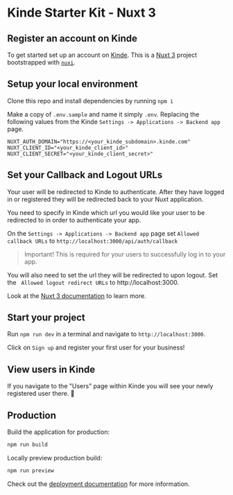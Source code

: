 # Kinde Starter Kit - Nuxt 3

## Register an account on Kinde

To get started set up an account on [Kinde](https://app.kinde.com/register). This is a [Nuxt 3](https://nuxt.com/) project bootstrapped with [`nuxi`](https://www.npmjs.com/package/nuxi).

## Setup your local environment

Clone this repo and install dependencies by running `npm i`

Make a copy of `.env.sample` and name it simply `.env`. Replacing the following values from the Kinde `Settings -> Applications -> Backend app` page.

```
NUXT_AUTH_DOMAIN="https://<your_kinde_subdomain>.kinde.com"
NUXT_CLIENT_ID="<your_kinde_client_id>"
NUXT_CLIENT_SECRET="<your_kinde_client_secret>"
```

## Set your Callback and Logout URLs

Your user will be redirected to Kinde to authenticate. After they have logged in or registered they will be redirected back to your Nuxt application.

You need to specify in Kinde which url you would like your user to be redirected to in order to authenticate your app.

On the `Settings -> Applications -> Backend app` page set `Allowed callback URLs` to `http://localhost:3000/api/auth/callback`

> Important! This is required for your users to successfully log in to your app.

You will also need to set the url they will be redirected to upon logout. Set the ` Allowed logout redirect URLs` to http://localhost:3000.

Look at the [Nuxt 3 documentation](https://nuxt.com/docs/getting-started/introduction) to learn more.

## Start your project

Run `npm run dev` in a terminal and navigate to `http://localhost:3000`.

Click on `Sign up` and register your first user for your business!

## View users in Kinde

If you navigate to the "Users" page within Kinde you will see your newly registered user there. 🚀

## Production

Build the application for production:

```bash
npm run build
```

Locally preview production build:

```bash
npm run preview
```

Check out the [deployment documentation](https://nuxt.com/docs/getting-started/deployment) for more information.
